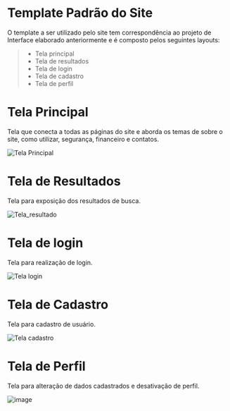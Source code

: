 # Template Padrão do Site

O template a ser utilizado pelo site tem correspondência ao projeto de Interface elaborado anteriormente e é composto pelos seguintes layouts:
> - Tela principal
> - Tela de resultados
> - Tela de login
> - Tela de cadastro
> - Tela de perfil

# Tela Principal

Tela que conecta a todas as páginas do site e aborda os temas de sobre o site, como utilizar, segurança, financeiro e contatos.

![Tela Principal](https://user-images.githubusercontent.com/114882542/198851750-ab81f95d-0665-4fd7-b916-51ce474f4f94.png)

# Tela de Resultados

Tela para exposição dos resultados de busca.

![Tela_resultado](https://user-images.githubusercontent.com/114882542/198851807-390f4190-5c3b-445d-863c-e80a5d21c674.png)

# Tela de login

Tela para realização de login.

![Tela login](https://user-images.githubusercontent.com/114882542/198851855-d657fa82-0719-4eea-846c-212bae3a80d4.png)

# Tela de Cadastro

Tela para cadastro de usuário.

![Tela cadastro](https://user-images.githubusercontent.com/114882542/198851911-aba42f7e-6536-4df2-b5b5-d7c8b5e80aa1.png)

# Tela de Perfil

Tela para alteração de dados cadastrados e desativação de perfil.

![image](https://user-images.githubusercontent.com/114882542/198851926-8411dd4c-f103-415b-b29a-668f29dbe5be.png)
